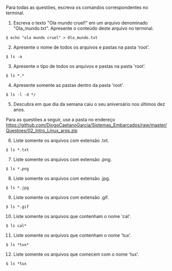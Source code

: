 Para todas as questões, escreva os comandos correspondentes no terminal.

1. Escreva o texto "Ola mundo cruel!" em um arquivo denominado "Ola_mundo.txt". Apresente o conteúdo deste arquivo no terminal.
```console
$ echo "ola mundo cruel" > Ola_mundo.txt
```
2. Apresente o nome de todos os arquivos e pastas na pasta 'root'.
```console
$ ls -a
```
3. Apresente o tipo de todos os arquivos e pastas na pasta 'root'.
```console
$ ls *.*
```
4. Apresente somente as pastas dentro da pasta 'root'.
```console
$ ls -l -d */
```
5. Descubra em que dia da semana caiu o seu aniversário nos últimos dez anos.

Para as questões a seguir, use a pasta no endereço https://github.com/DiogoCaetanoGarcia/Sistemas_Embarcados/raw/master/Questoes/02_Intro_Linux_arqs.zip

6. Liste somente os arquivos com extensão .txt.
```console
$ ls *.txt
```
7. Liste somente os arquivos com extensão .png.
```console
$ ls *.png
```
8. Liste somente os arquivos com extensão .jpg.
```console
$ ls *.jpg
```
9. Liste somente os arquivos com extensão .gif.
```console
$ ls *.gif
```
10. Liste somente os arquivos que contenham o nome 'cal'.
```console
$ ls cal*
```
11. Liste somente os arquivos que contenham o nome 'tux'.
```console
$ ls *tux*
```
12. Liste somente os arquivos que comecem com o nome 'tux'.
```console
$ ls *tux
```